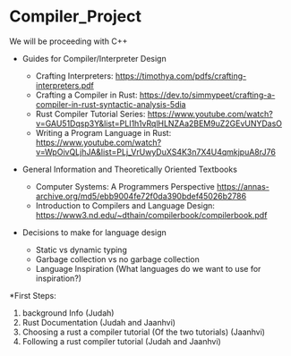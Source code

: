 # Compiler_Project

We will be proceeding with C++

* Guides for Compiler/Interpreter Design
  - Crafting Interpreters: https://timothya.com/pdfs/crafting-interpreters.pdf
  - Crafting a Compiler in Rust: https://dev.to/simmypeet/crafting-a-compiler-in-rust-syntactic-analysis-5dia
  - Rust Compiler Tutorial Series: https://www.youtube.com/watch?v=GAU51Dqsp3Y&list=PLI1h1vRqlHLNZAa2BEM9uZ2GEvUNYDasO
  - Writing a Program Language in Rust: https://www.youtube.com/watch?v=WpOivQLjhJA&list=PLj_VrUwyDuXS4K3n7X4U4qmkjpuA8rJ76


* General Information and Theoretically Oriented Textbooks  
  - Computer Systems: A Programmers Perspective https://annas-archive.org/md5/ebb9004fe72f0da390bdef45026b2786
  - Introduction to Compilers and Language Design: https://www3.nd.edu/~dthain/compilerbook/compilerbook.pdf


* Decisions to make for language design
  - Static vs dynamic typing
  - Garbage collection vs no garbage collection
  - Language Inspiration (What languages do we want to use for inspiration?)



*First Steps:

1) background Info (Judah)
2) Rust Documentation (Judah and Jaanhvi)
3) Choosing a rust a compiler tutorial (Of the two tutorials) (Jaanhvi)
4) Following a rust compiler tutorial (Judah and Jaanhvi)

 
